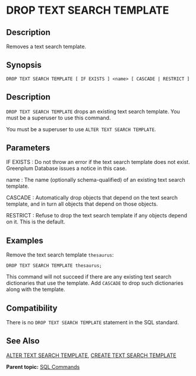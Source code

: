 # DROP TEXT SEARCH TEMPLATE 

## Description 

Removes a text search template.

## Synopsis 

``` {#sql_command_synopsis}
DROP TEXT SEARCH TEMPLATE [ IF EXISTS ] <name> [ CASCADE | RESTRICT ]
```

## Description 

`DROP TEXT SEARCH TEMPLATE` drops an existing text search template. You must be a superuser to use this command.

You must be a superuser to use `ALTER TEXT SEARCH TEMPLATE`.

## Parameters 

IF EXISTS
:   Do not throw an error if the text search template does not exist. Greenplum Database issues a notice in this case.

name
:   The name \(optionally schema-qualified\) of an existing text search template.

CASCADE
:   Automatically drop objects that depend on the text search template, and in turn all objects that depend on those objects.

RESTRICT
:   Refuse to drop the text search template if any objects depend on it. This is the default.

## Examples

Remove the text search template `thesaurus`:

```
DROP TEXT SEARCH TEMPLATE thesaurus;
```

This command will not succeed if there are any existing text search dictionaries that use the template. Add `CASCADE` to drop such dictionaries along with the template. 

## Compatibility 

There is no `DROP TEXT SEARCH TEMPLATE` statement in the SQL standard.

## See Also 

[ALTER TEXT SEARCH TEMPLATE](ALTER_TEXT_SEARCH_TEMPLATE.html), [CREATE TEXT SEARCH TEMPLATE](CREATE_TEXT_SEARCH_TEMPLATE.html)

**Parent topic:** [SQL Commands](../sql_commands/sql_ref.html)

